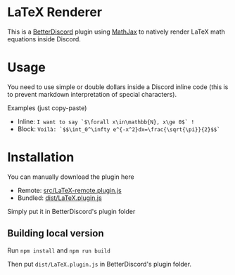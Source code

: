 # LaTeX Renderer
This is a [BetterDiscord](https://betterdiscord.app/) plugin using [MathJax](https://www.mathjax.org/) to natively render LaTeX math equations inside Discord.

# Usage
You need to use simple or double dollars inside a Discord inline code (this is to prevent markdown interpretation of special characters).

Examples (just copy-paste)
- Inline: `` I want to say `$\forall x\in\mathbb{N}, x\ge 0$` ! ``
- Block: `` Voilà: `$$\int_0^\infty e^{-x^2}dx=\frac{\sqrt{\pi}}{2}$$` ``

# Installation
You can manually download the plugin here
- Remote: [src/LaTeX-remote.plugin.js](src/LaTeX-remote.plugin.js) 
- Bundled: [dist/LaTeX.plugin.js](dist/LaTeX.plugin.js)

Simply put it in BetterDiscord's plugin folder

## Building local version
Run `npm install` and `npm run build`

Then put `dist/LaTeX.plugin.js` in BetterDiscord's plugin folder.
